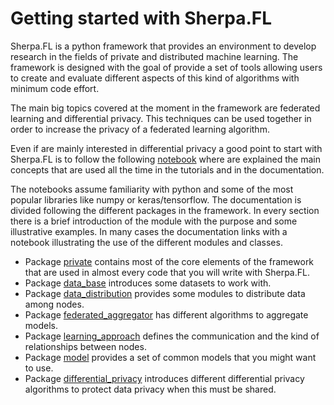 # Getting started with Sherpa.FL

Sherpa.FL is a python framework that provides an environment to develop research in the fields of private and 
distributed machine learning. The framework is designed with the goal of provide a set of tools allowing users to 
create and evaluate different aspects of this kind of algorithms with minimum code effort.

The main big topics covered at the moment in the framework are federated learning and differential privacy. This 
techniques can be used together in order to increase the privacy of a federated learning algorithm. 

Even if are mainly interested in differential privacy a good point to start with Sherpa.FL is to follow the following 
[notebook](https://github.com/sherpaai/Sherpa.FL/blob/master/notebooks/basic_concepts.ipynb) where are explained the 
main concepts that are used all the time in the tutorials and in the documentation.

The notebooks assume familiarity with python and some of the most popular libraries like numpy or keras/tensorflow. The 
documentation is divided following the different packages in the framework. In every section there is a brief 
introduction of the module with the purpose and some illustrative examples. In many cases the documentation links with 
a notebook illustrating the use of the different modules and classes.

* Package [private](../private/overview) contains most of the core elements of the framework that are used in almost every 
code that you will write with Sherpa.FL.
* Package [data_base](../databases) introduces some datasets to work with.
* Package [data_distribution](../data_distribution) provides some modules to distribute data among nodes.
* Package [federated_aggregator](../federated_aggregator) has different algorithms to aggregate models.
* Package [learning_approach](../learning_approach) defines the communication and the kind of relationships between 
nodes.
* Package [model](../model) provides a set of common models that you might want to use.
* Package [differential_privacy](../differential_privacy/overview) introduces different differential privacy algorithms to 
protect data privacy when this must be shared.


